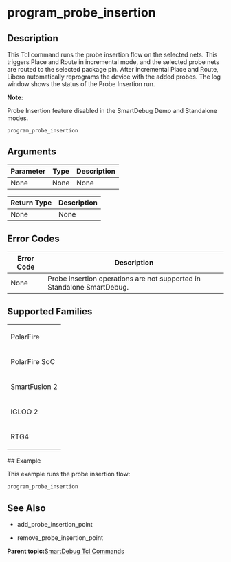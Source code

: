 # program\_probe\_insertion

## Description

This Tcl command runs the probe insertion flow on the selected nets. This triggers Place and Route in incremental mode, and the selected probe nets are routed to the selected package pin. After incremental Place and Route, Libero automatically reprograms the device with the added probes. The log window shows the status of the Probe Insertion run.

**Note:**

​Probe Insertion feature disabled in the SmartDebug Demo and Standalone modes.

```
program_probe_insertion
```

## Arguments

|Parameter|Type|Description|
|---------|----|-----------|
|None|None|None|

|Return Type|Description|
|-----------|-----------|
|None|None|

## Error Codes

|Error Code|Description|
|----------|-----------|
|None|Probe insertion operations are not supported in Standalone SmartDebug.|

## Supported Families

<table id="GUID-4BD8B9EE-00CF-4293-842F-02DDC517E4D8"><tbody><tr><td>

PolarFire

</td></tr><tr><td>

PolarFire SoC

</td></tr><tr><td>

SmartFusion 2

</td></tr><tr><td>

IGLOO 2

</td></tr><tr><td>

RTG4

</td></tr></tbody>
</table>## Example

This example runs the probe insertion flow:

```
program_probe_insertion
```

## See Also

-   add\_probe\_insertion\_point

-   remove\_probe\_insertion\_point


**Parent topic:**[SmartDebug Tcl Commands](GUID-5F0515FB-DC45-4C39-86E5-8B7DC659F010.md)

